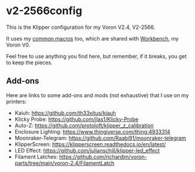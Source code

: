 # v2-2566config

This is the Klipper configuration for my Voron V2.4, V2-2566.

It uses my [common macros](https://github.com/simplisticton/common-macros) too, which are shared with [Workbench](https://github.com/simplisticton/v0-workbench-config), my Voron V0.

Feel free to use anything you find here, but remember, if it breaks, you get to keep the pieces.

## Add-ons

Here are links to some add-ons and mods (not exhaustive) that I use on my printers:

- Kaiuh: https://github.com/th33xitus/kiauh
- Klicky Probe: https://github.com/jlas1/Klicky-Probe
- Auto-Z: https://github.com/protoloft/klipper_z_calibration
- Enclosure Lighting: https://www.thingiverse.com/thing:4933314
- Moonraker-Telegram: https://github.com/Raabi91/moonraker-telegram
- KlipperScreen: https://klipperscreen.readthedocs.io/en/latest/
- LED Effect: https://github.com/julianschill/klipper-led_effect
- Filament Latches: https://github.com/richardjm/voron-parts/tree/main/voron-2.4/FilamentLatch

